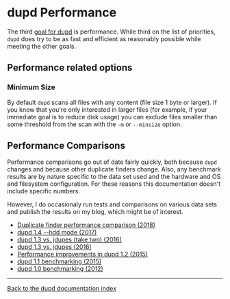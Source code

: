 
dupd Performance
================

The third [goal for dupd](index.md) is performance. While third on the
list of priorities, `dupd` does try to be as fast and efficient as
reasonably possible while meeting the other goals.

Performance related options
---------------------------

### Minimum Size

By default `dupd` scans all files with any content (file size 1 byte
or larger). If you know that you're only interested in larger files
(for example, if your immediate goal is to reduce disk usage) you can
exclude files smaller than some threshold from the scan with the `-m`
or `--minsize` option.


Performance Comparisons
-----------------------

Performance comparisons go out of date fairly quickly, both because
`dupd` changes and because other duplicate finders change. Also, any
benchmark results are by nature specific to the data set used and the
hardware and OS and filesystem configuration. For these reasons this
documentation doesn't include specific numbers.

However, I do occasionaly run tests and comparisons on various data
sets and publish the results on my blog, which might be of interest.

* [Duplicate finder performance comparison (2018)](http://www.virkki.com/jyri/articles/index.php/duplicate-finder-performance-2018-edition/)
* [dupd 1.4 --hdd mode (2017)](http://www.virkki.com/jyri/articles/index.php/dupd-introducing-hdd-mode/)
* [dupd 1.3 vs. jdupes (take two) (2016)](http://www.virkki.com/jyri/articles/index.php/dupd-vs-jdupes-take-2/)
* [dupd 1.3 vs. jdupes (2016)](http://www.virkki.com/jyri/articles/index.php/dupd-vs-jdupes/)
* [Performance improvements in dupd 1.2 (2015)](http://www.virkki.com/jyri/articles/index.php/some-dupd-performance-improvements/)
* [dupd 1.1 benchmarking (2015)](http://www.virkki.com/jyri/articles/index.php/duplicate-file-detection-performance/)
* [dupd 1.0 benchmarking (2012)](http://www.virkki.com/jyri/articles/index.php/duplicate-file-detection-with-dupd/)

---
[Back to the dupd documentation index](index.md)

